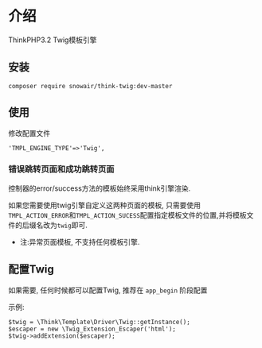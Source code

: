 介绍
========

ThinkPHP3.2 Twig模板引擎

安装
------

```
composer require snowair/think-twig:dev-master
```

使用
----

修改配置文件

```
'TMPL_ENGINE_TYPE'=>'Twig',
```


### 错误跳转页面和成功跳转页面

控制器的error/success方法的模板始终采用think引擎渲染.

如果您需要使用twig引擎自定义这两种页面的模板, 只需要使用 `TMPL_ACTION_ERROR`和`TMPL_ACTION_SUCESS`配置指定模板文件的位置,并将模板文件的后缀名改为`twig`即可.

* 注:异常页面模板, 不支持任何模板引擎.

配置Twig
-------

如果需要, 任何时候都可以配置Twig, 推荐在 `app_begin` 阶段配置

示例:

```
$twig = \Think\Template\Driver\Twig::getInstance();
$escaper = new \Twig_Extension_Escaper('html');
$twig->addExtension($escaper);
```